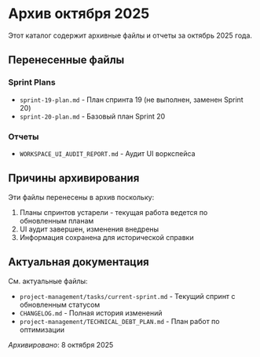 # Архив октября 2025

Этот каталог содержит архивные файлы и отчеты за октябрь 2025 года.

## Перенесенные файлы

### Sprint Plans
- `sprint-19-plan.md` - План спринта 19 (не выполнен, заменен Sprint 20)
- `sprint-20-plan.md` - Базовый план Sprint 20

### Отчеты
- `WORKSPACE_UI_AUDIT_REPORT.md` - Аудит UI воркспейса

## Причины архивирования

Эти файлы перенесены в архив поскольку:
1. Планы спринтов устарели - текущая работа ведется по обновленным планам
2. UI аудит завершен, изменения внедрены
3. Информация сохранена для исторической справки

## Актуальная документация

См. актуальные файлы:
- `project-management/tasks/current-sprint.md` - Текущий спринт с обновленным статусом
- `CHANGELOG.md` - Полная история изменений
- `project-management/TECHNICAL_DEBT_PLAN.md` - План работ по оптимизации

*Архивировано*: 8 октября 2025
